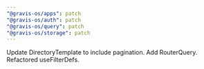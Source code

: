 ```yaml
---
"@gravis-os/apps": patch
"@gravis-os/auth": patch
"@gravis-os/query": patch
"@gravis-os/storage": patch
---
```


Update DirectoryTemplate to include pagination. Add RouterQuery. Refactored useFilterDefs.
